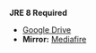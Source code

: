 **JRE 8 Required**

- [Google Drive](https://drive.google.com/file/d/1Cjp7QUV1S5QVSnmaNAJTiaSy3FviClGt/view?usp=drive_link)
- **Mirror:** [Mediafire](https://www.mediafire.com/file/d5za0o859artuaf/BlastOffServer.zip/file)

